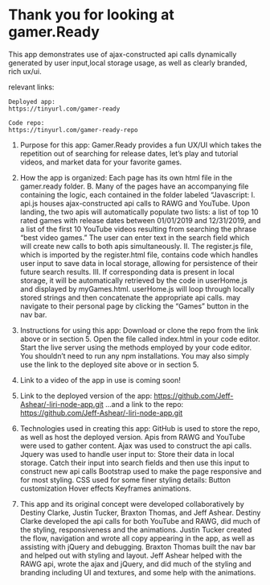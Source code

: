 # Thank you for looking at gamer.Ready  


This app demonstrates use of ajax-constructed api calls dynamically generated by user input,local storage usage, as well as clearly branded, rich ux/ui.

relevant links:

    Deployed app:
    https://tinyurl.com/gamer-ready

    Code repo:
    https://tinyurl.com/gamer-ready-repo






1. Purpose for this app:
	Gamer.Ready provides a fun UX/UI which takes the repetition out of searching for release dates, let’s play and tutorial videos, and market data for your favorite games.


2. How the app is organized:
Each page has its own html file in the gamer.ready folder.
      B. 	Many of the pages have an accompanying file containing the logic, each contained in the folder labeled “Javascript:
	I. api.js houses ajax-constructed api calls to RAWG and YouTube.  Upon landing, the two apis will automatically populate two lists: a list of top 10 rated games with release dates between 01/01/2019 and 12/31/2019, and a list of the first 10 YouTube videos resulting from searching the phrase “best video games.”  The user can enter text in the search field which will create new calls to both apis simultaneously.
	II.  The register.js file, which is imported by the register.html file, contains code which handles user input to save data in local storage, allowing for persistence of their future search results.
	III. If corresponding data is present in local storage, it will be automatically retrieved by the code in userHome.js and displayed by myGames.html.  userHome.js will loop through locally stored strings and then concatenate the appropriate api calls. may navigate to their personal page by clicking the “Games” button in the nav bar.

3.  Instructions for using this app:
Download or clone the repo from the link above or in section 5.
Open the file called index.html in your code editor.
Start the live server using the methods employed by your code editor.
You shouldn’t need to run any npm installations.
You may also simply use the link to the deployed site above or in section 5.
	

4. Link to a video of the app in use is coming soon!

5. Link to the deployed version of the app:
	https://github.com/Jeff-Ashear/-liri-node-app.git
 ...and a link to the repo:
	https://github.com/Jeff-Ashear/-liri-node-app.git



6. Technologies used in creating this app:
GitHub is used to store the repo, as well as host the deployed version.
Apis from RAWG and YouTube were used to gather content.
Ajax was used to construct the api calls.
Jquery was used to handle user input to:
Store their data in local storage.
Catch their input into search fields and then use this input to construct new api calls
Bootstrap used to make the page responsive and for most styling.
CSS used for some finer styling details:
Button customization
Hover effects
Keyframes animations.
	


7. This app and its original concept were developed collaboratively by Destiny Clarke, Justin Tucker, Braxton Thomas, and Jeff Ashear.
	Destiny Clarke developed the api calls for both YouTube and RAWG, did much of the styling, responsiveness and the animations.
	Justin Tucker created the flow, navigation and wrote all copy appearing in the app, as well as assisting with jQuery and debugging.
	Braxton Thomas built the nav bar and helped out with styling and layout.
	Jeff Ashear helped with the RAWG api, wrote the ajax and jQuery, and did much of the styling and branding including UI and textures, and some help with the animations.

        